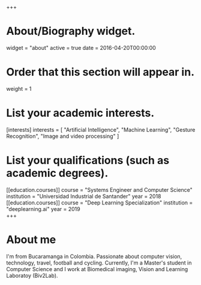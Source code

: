+++
# About/Biography widget.
widget = "about"
active = true
date = 2016-04-20T00:00:00

# Order that this section will appear in.
weight = 1

# List your academic interests.
[interests]
  interests = [
    "Artificial Intelligence",
    "Machine Learning",
    "Gesture Recognition", 
    "Image and video processing"
]
# List your qualifications (such as academic degrees).
[[education.courses]]
  course = "Systems Engineer and Computer Science"
  institution = "Universidad Industrial de Santander"
  year = 2018  
[[education.courses]]
  course = "Deep Learning Specialization"
  institution = "deeplearning.ai"
  year = 2019    
+++
# About me
I'm from Bucaramanga in Colombia. Passionate about computer vision, technology, travel, football and cycling. 
Currently, I'm a Master's student in Computer Science and I work at Biomedical imaging, Vision and Learning Laboratoy (Biv2Lab).
